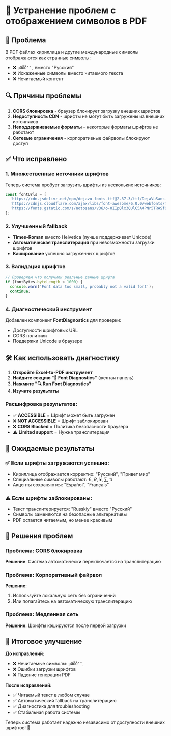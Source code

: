 # 🔧 Устранение проблем с отображением символов в PDF

## 🎯 Проблема
В PDF файлах кириллица и другие международные символы отображаются как странные символы:
- ❌ `µØÖÖˇ˝˛` вместо "Русский"
- ❌ Искаженные символы вместо читаемого текста
- ❌ Нечитаемый контент

## 🔍 Причины проблемы
1. **CORS блокировка** - браузер блокирует загрузку внешних шрифтов
2. **Недоступность CDN** - шрифты не могут быть загружены из внешних источников
3. **Неподдерживаемые форматы** - некоторые форматы шрифтов не работают
4. **Сетевые ограничения** - корпоративные файрволы блокируют доступ

## ✅ Что исправлено

### 1. **Множественные источники шрифтов**
Теперь система пробует загрузить шрифты из нескольких источников:
```typescript
const fontUrls = [
  'https://cdn.jsdelivr.net/npm/dejavu-fonts-ttf@2.37.3/ttf/DejaVuSans.ttf',
  'https://cdnjs.cloudflare.com/ajax/libs/font-awesome/6.0.0/webfonts/fa-solid-900.ttf',
  'https://fonts.gstatic.com/s/notosans/v36/o-0IIpQlx3QUlC5A4PNr5TRASf6M7Q.woff2'
];
```

### 2. **Улучшенный fallback**
- **Times-Roman** вместо Helvetica (лучше поддерживает Unicode)
- **Автоматическая транслитерация** при невозможности загрузки шрифтов
- **Кэширование** успешно загруженных шрифтов

### 3. **Валидация шрифтов**
```typescript
// Проверяем что получили реальные данные шрифта
if (fontBytes.byteLength < 1000) {
  console.warn('Font data too small, probably not a valid font');
  continue;
}
```

### 4. **Диагностический инструмент**
Добавлен компонент **FontDiagnostics** для проверки:
- Доступности шрифтовых URL
- CORS политики
- Поддержки Unicode в браузере

## 🛠️ Как использовать диагностику

1. **Откройте Excel-to-PDF инструмент**
2. **Найдите секцию "🔧 Font Diagnostics"** (желтая панель)
3. **Нажмите "🔍 Run Font Diagnostics"**
4. **Изучите результаты**

### Расшифровка результатов:
- ✅ **ACCESSIBLE** = Шрифт может быть загружен
- ❌ **NOT ACCESSIBLE** = Шрифт заблокирован
- ❌ **CORS Blocked** = Политика безопасности браузера
- ⚠️ **Limited support** = Нужна транслитерация

## 🎯 Ожидаемые результаты

### ✅ Если шрифты загружаются успешно:
- Кириллица отображается корректно: "Русский", "Привет мир"
- Специальные символы работают: €, ₽, ¥, ∑, π
- Акценты сохраняются: "Español", "Français"

### ⚠️ Если шрифты заблокированы:
- Текст транслитерируется: "Russkiy" вместо "Русский"
- Символы заменяются на безопасные альтернативы
- PDF остается читаемым, но менее красивым

## 🔧 Решения проблем

### Проблема: CORS блокировка
**Решение**: Система автоматически переключается на транслитерацию

### Проблема: Корпоративный файрвол
**Решение**:
1. Используйте локальную сеть без ограничений
2. Или полагайтесь на автоматическую транслитерацию

### Проблема: Медленная сеть
**Решение**: Шрифты кэшируются после первой загрузки

## 🎉 Итоговое улучшение

**До исправлений:**
- ❌ Нечитаемые символы: `µØÖÖˇ˝˛`
- ❌ Ошибки загрузки шрифтов
- ❌ Падение генерации PDF

**После исправлений:**
- ✅ Читаемый текст в любом случае
- ✅ Автоматический fallback на транслитерацию
- ✅ Диагностика для troubleshooting
- ✅ Стабильная работа системы

Теперь система работает надежно независимо от доступности внешних шрифтов! 🚀
